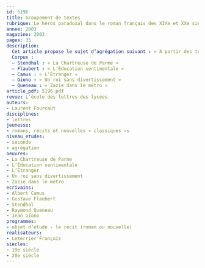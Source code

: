 ```yaml
---
id: 5196
title: Groupement de textes
rubrique: Le héros paradoxal dans le roman français des XIXe et XXe siècles
annee: 2003
magazine: 2003
pages: 35
description: 
  Cet article propose le sujet d’agrégation suivant : « À partir des textes proposés (Stendhal, Flaubert, Camus, Giono, Queneau), vous entreprenez, avec une classe de seconde, d’étudier les caractères et l’évolution du héros paradoxal dans le roman français des XIXe et XXe siècles. Vous définirez, en l’argumentant, votre projet d’ensemble et ses modalités d’exécution. » La séquence proposée à des élèves de seconde a pour objet un groupement de cinq textes tirés de romans français des XIXe et XXe siècles, de Stendhal à Queneau. Elle porte sur le « héros paradoxal », et conduit donc à approfondir la notion de personnage, abordée dès la sixième, notamment à travers le conte.
  Corpus :
  – Stendhal : « La Chartreuse de Parme »
  – Flaubert : « L’Éducation sentimentale »
  – Camus : « L’Étranger »
  – Giono : « Un roi sans divertissement »
  – Queneau : « Zazie dans le métro »
article_pdf: 5196.pdf
revue: L’école des lettres des lycées
auteurs:
- Laurent Fourcaut
disciplines:
- lettres
jeunesse:
- romans, récits et nouvelles « classiques »s
niveau_etudes:
- seconde
- agrégation
oeuvres:
- La Chartreuse de Parme
- L’Éducation sentimentale
- L’Étranger
- Un roi sans divertissement
- Zazie dans le métro
ecrivains:
- Albert Camus
- Gustave Flaubert
- Stendhal
- Raymond Queneau
- Jean Giono
programmes:
- objet d’étude - le récit (roman ou nouvelle)
realisateurs:
- Leterrier François
siecles:
- 19e siècle
- 20e siècle
---
```

